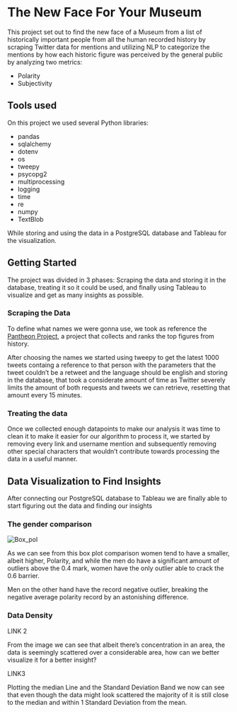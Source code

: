 # The New Face For Your Museum

This project set out to find the new face of a Museum from a list of historically important people from all the human recorded history by scraping Twitter data for mentions and utilizing NLP to categorize the mentions by how each historic figure was perceived by the general public by analyzing two metrics:

* Polarity
* Subjectivity


## Tools used

On this project we used several Python libraries:

* pandas
* sqlalchemy
* dotenv
* os
* tweepy
* psycopg2
* multiprocessing
* logging
* time
* re
* numpy
* TextBlob

While storing and using the data in a PostgreSQL database and Tableau for the visualization.


## Getting Started


The project was divided in 3 phases: Scraping the data and storing it in the database, treating it so it could be used, and finally using Tableau to visualize and get as many insights as possible.

### Scraping the Data

To define what names we were gonna use, we took as reference the [Pantheon Project](https://pantheon.world/data/faq), a project that collects and ranks the top figures from history.

After choosing the names we started using tweepy to get the latest 1000 tweets containg a reference to that person with the parameters that the tweet couldn’t be a retweet and the language should be english and storing in the database, that took a considerate amount of time as Twitter severely limits the amount of both requests and tweets we can retrieve, resetting that amount every 15 minutes.

### Treating the data

Once we collected enough datapoints to make our analysis it was time to clean it to make it easier for our algorithm to process it, we started by removing every link and username mention and subsequently removing other special characters that wouldn’t contribute towards processing the data in a useful manner.

## Data Visualization to Find Insights

After connecting our PostgreSQL database to Tableau we are finally able to start figuring out the data and finding our insights 

### The gender comparison

![Box_pol](https://user-images.githubusercontent.com/80441475/116087535-54441880-a677-11eb-9e50-4c668eecf39b.png)

As we can see from this box plot comparison women tend to have a smaller, albeit higher, Polarity, and while the men do have a significant amount of outliers above the 0.4 mark, women have the only outlier able to crack the 0.6 barrier.

Men on the other hand have the record negative outlier, breaking the negative average polarity record by an astonishing difference.

### Data Density

LINK 2

From the image we can see that albeit there’s concentration in an area, the data is seemingly scattered over a  considerable area, how can we better visualize it for a better insight? 

LINK3

Plotting the median Line and the Standard Deviation Band we now can see that even though the data might look scattered the majority of it is still close to the median and within 1 Standard Deviation from the mean. 
